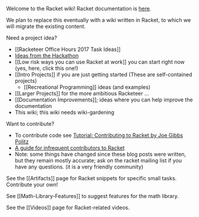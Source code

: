 Welcome to the Racket wiki!  Racket documentation is [here](http://docs.racket-lang.org).

We plan to replace this eventually with a wiki written in Racket, to which we will migrate the existing content.

Need a project idea?
  * [[Racketeer Office Hours 2017 Task Ideas]]
  * [Ideas from the Hackathon](https://github.com/plt/racket/wiki/RacketCon-Hackathon-2012)
  * [[Low risk ways you can use Racket at work]] you can start right now (yes, here, click this one!)
  * [[Intro Projects]] if you are just getting started (These are self-contained projects)
      - [[Recreational Programming]] ideas (and examples)
  * [[Larger Projects]] for the more ambitious Racketeer ...
  * [[Documentation Improvements]]; ideas where you can help improve the documentation
  * This wiki; this wiki needs wiki-gardening

Want to contribute?
  * To contribute code see [Tutorial: Contributing to Racket by Joe Gibbs Politz](http://blog.racket-lang.org/2012/11/tutorial-contributing-to-racket.html)
  * [A guide for infrequent contributors to Racket](http://www.greghendershott.com/2013/04/a-guide-for-infrequent-contributors-to-racket.html)
  * Note: some things have changed since these blog posts were written, but they remain mostly accurate; ask on the racket mailing list if you have any questions. (it is a very friendly community)

See the [[Artifacts]] page for Racket snippets for specific small tasks.  Contribute your own!

See [[Math-Library-Features]] to suggest features for the math library.

See the [[Videos]] page for Racket-related videos.